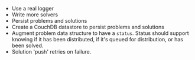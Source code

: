 * Use a real logger
* Write more solvers 
* Persist problems and solutions
* Create a CouchDB datastore to persist problems and solutions
* Augment problem data structure to have a `status`. Status should support knowing if it has been distributed, if it's queued for distribution, or has been solved.
* Solution 'push' retries on failure.
